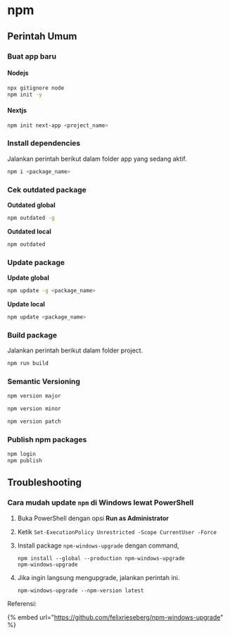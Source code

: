 # npm

## Perintah Umum

### Buat app baru

#### Nodejs

```bash
npx gitignore node
npm init -y
```

#### Nextjs

```bash
npm init next-app <project_name>
```

### Install dependencies

Jalankan perintah berikut dalam folder app yang sedang aktif.

```bash
npm i <package_name>
```

### Cek outdated package

**Outdated global**

```bash
npm outdated -g
```

**Outdated local**

```bash
npm outdated
```

### Update package

**Update global**

```bash
npm update -g <package_name>
```

**Update local**

```bash
npm update <package_name>
```

### Build package

Jalankan perintah berikut dalam folder project.

```bash
npm run build
```

### Semantic Versioning

```bash
npm version major
```

```bash
npm version minor
```

```bash
npm version patch
```

### Publish npm packages

```bash
npm login
npm publish
```

## Troubleshooting

### Cara mudah update `npm` di Windows lewat PowerShell

1. Buka PowerShell dengan opsi **Run as Administrator**
2. Ketik `Set-ExecutionPolicy Unrestricted -Scope CurrentUser -Force`
3. Install package `npm-windows-upgrade` dengan command,

   ```text
   npm install --global --production npm-windows-upgrade
   npm-windows-upgrade
   ```

4. Jika ingin langsung mengupgrade, jalankan perintah ini.

   ```text
   npm-windows-upgrade --npm-version latest
   ```

Referensi:

{% embed url="https://github.com/felixrieseberg/npm-windows-upgrade" %}



